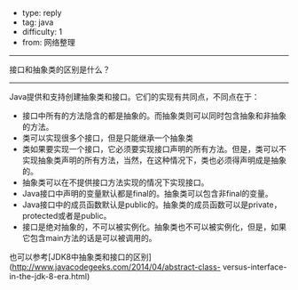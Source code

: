 - type: reply
- tag: java
- difficulty:  1
- from: 网络整理

--------

接口和抽象类的区别是什么？

---------

Java提供和支持创建抽象类和接口。它们的实现有共同点，不同点在于：

  * 接口中所有的方法隐含的都是抽象的。而抽象类则可以同时包含抽象和非抽象的方法。
  * 类可以实现很多个接口，但是只能继承一个抽象类
  * 类如果要实现一个接口，它必须要实现接口声明的所有方法。但是，类可以不实现抽象类声明的所有方法，当然，在这种情况下，类也必须得声明成是抽象的。
  * 抽象类可以在不提供接口方法实现的情况下实现接口。
  * Java接口中声明的变量默认都是final的。抽象类可以包含非final的变量。
  * Java接口中的成员函数默认是public的。抽象类的成员函数可以是private，protected或者是public。
  * 接口是绝对抽象的，不可以被实例化。抽象类也不可以被实例化，但是，如果它包含main方法的话是可以被调用的。

也可以参考[JDK8中抽象类和接口的区别](http://www.javacodegeeks.com/2014/04/abstract-class-
versus-interface-in-the-jdk-8-era.html)

